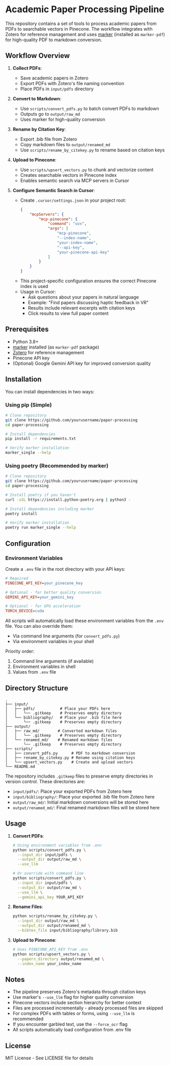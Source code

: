 # Academic Paper Processing Pipeline

This repository contains a set of tools to process academic papers from PDFs to searchable vectors in Pinecone. The workflow integrates with Zotero for reference management and uses [marker](https://github.com/VikParuchuri/marker) (installed as `marker-pdf`) for high-quality PDF to markdown conversion.

## Workflow Overview

1. **Collect PDFs**: 
   - Save academic papers in Zotero
   - Export PDFs with Zotero's file naming convention
   - Place PDFs in `input/pdfs` directory

2. **Convert to Markdown**:
   - Use `scripts/convert_pdfs.py` to batch convert PDFs to markdown
   - Outputs go to `output/raw_md`
   - Uses marker for high-quality conversion

3. **Rename by Citation Key**:
   - Export .bib file from Zotero
   - Copy markdown files to `output/renamed_md`
   - Use `scripts/rename_by_citekey.py` to rename based on citation keys

4. **Upload to Pinecone**:
   - Use `scripts/upsert_vectors.py` to chunk and vectorize content
   - Creates searchable vectors in Pinecone index
   - Enables semantic search via MCP servers in Cursor

5. **Configure Semantic Search in Cursor**:
   - Create `.cursor/settings.json` in your project root:
     ```json
     {
         "mcpServers": {
             "mcp-pinecone": {
                 "command": "uvx",
                 "args": [
                     "mcp-pinecone",
                     "--index-name",
                     "your-index-name",
                     "--api-key",
                     "your-pinecone-api-key"
                 ]
             }
         }
     }
     ```
   - This project-specific configuration ensures the correct Pinecone index is used
   - Usage in Cursor:
     - Ask questions about your papers in natural language
     - Example: "Find papers discussing haptic feedback in VR"
     - Results include relevant excerpts with citation keys
     - Click results to view full paper content

## Prerequisites

- Python 3.8+
- [marker](https://github.com/VikParuchuri/marker) installed (as `marker-pdf` package)
- [Zotero](https://www.zotero.org/) for reference management
- Pinecone API key
- (Optional) Google Gemini API key for improved conversion quality

## Installation

You can install dependencies in two ways:

### Using pip (Simple)
```bash
# Clone repository
git clone https://github.com/yourusername/paper-processing
cd paper-processing

# Install dependencies
pip install -r requirements.txt

# Verify marker installation
marker_single --help
```

### Using poetry (Recommended by marker)
```bash
# Clone repository
git clone https://github.com/yourusername/paper-processing
cd paper-processing

# Install poetry if you haven't
curl -sSL https://install.python-poetry.org | python3 -

# Install dependencies including marker
poetry install

# Verify marker installation
poetry run marker_single --help
```

## Configuration

### Environment Variables
Create a `.env` file in the root directory with your API keys:
```ini
# Required
PINECONE_API_KEY=your_pinecone_key

# Optional - for better quality conversion
GEMINI_API_KEY=your_gemini_key

# Optional - for GPU acceleration
TORCH_DEVICE=cuda
```

All scripts will automatically load these environment variables from the `.env` file. You can also override them:
- Via command line arguments (for `convert_pdfs.py`)
- Via environment variables in your shell

Priority order:
1. Command line arguments (if available)
2. Environment variables in shell
3. Values from `.env` file

## Directory Structure

```
.
├── input/
│   ├── pdfs/           # Place your PDFs here
│   │   └── .gitkeep    # Preserves empty directory
│   └── bibliography/   # Place your .bib file here
│       └── .gitkeep    # Preserves empty directory
├── output/
│   ├── raw_md/        # Converted markdown files
│   │   └── .gitkeep    # Preserves empty directory
│   └── renamed_md/    # Renamed markdown files
│       └── .gitkeep    # Preserves empty directory
├── scripts/
│   ├── convert_pdfs.py      # PDF to markdown conversion
│   ├── rename_by_citekey.py # Rename using citation keys
│   └── upsert_vectors.py    # Create and upload vectors
└── README.md
```

The repository includes `.gitkeep` files to preserve empty directories in version control. These directories are:
- `input/pdfs/`: Place your exported PDFs from Zotero here
- `input/bibliography/`: Place your exported .bib file from Zotero here
- `output/raw_md/`: Initial markdown conversions will be stored here
- `output/renamed_md/`: Final renamed markdown files will be stored here

## Usage

1. **Convert PDFs**:
   ```bash
   # Using environment variables from .env
   python scripts/convert_pdfs.py \
     --input_dir input/pdfs \
     --output_dir output/raw_md \
     --use_llm

   # Or override with command line
   python scripts/convert_pdfs.py \
     --input_dir input/pdfs \
     --output_dir output/raw_md \
     --use_llm \
     --gemini_api_key YOUR_API_KEY
   ```

2. **Rename Files**:
   ```bash
   python scripts/rename_by_citekey.py \
     --input_dir output/raw_md \
     --output_dir output/renamed_md \
     --bibtex_file input/bibliography/library.bib
   ```

3. **Upload to Pinecone**:
   ```bash
   # Uses PINECONE_API_KEY from .env
   python scripts/upsert_vectors.py \
     --papers_directory output/renamed_md \
     --index_name your_index_name
   ```

## Notes

- The pipeline preserves Zotero's metadata through citation keys
- Use marker's `--use_llm` flag for higher quality conversion
- Pinecone vectors include section hierarchy for better context
- Files are processed incrementally - already processed files are skipped
- For complex PDFs with tables or forms, using `--use_llm` is recommended
- If you encounter garbled text, use the `--force_ocr` flag
- All scripts automatically load configuration from .env file

## License

MIT License - See LICENSE file for details 